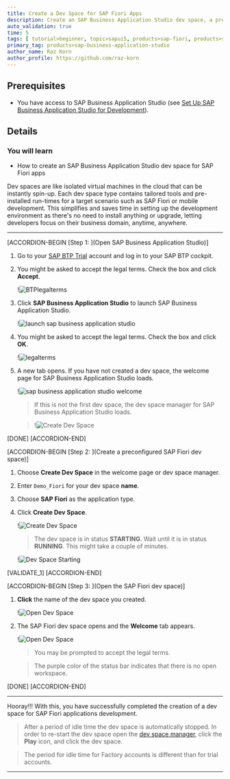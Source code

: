 ```yaml
---
title: Create a Dev Space for SAP Fiori Apps
description: Create an SAP Business Application Studio dev space, a preconfigured environment with the required tools and extensions tailored for a specific business scenario.
auto_validation: true
time: 5
tags: [ tutorial>beginner, topic>sapui5, products>sap-fiori, products>sap-business-technology-platform, products>sap-btp-cloud-foundry-environment]
primary_tag: products>sap-business-application-studio
author_name: Raz Korn
author_profile: https://github.com/raz-korn
---
```


## Prerequisites
  - You have access to SAP Business Application Studio (see [Set Up SAP Business Application Studio for Development](appstudio-onboarding)).


## Details
### You will learn
  - How to create an SAP Business Application Studio dev space for SAP Fiori apps

Dev spaces are like isolated virtual machines in the cloud that can be instantly spin-up. Each dev space type contains tailored tools and pre-installed run-times for a target scenario such as SAP Fiori or mobile development. This simplifies and saves time in setting up the development environment as there's no need to install anything or upgrade, letting developers focus on their business domain, anytime, anywhere.

---

[ACCORDION-BEGIN [Step 1: ](Open SAP Business Application Studio)]
1. Go to your [SAP BTP Trial](https://account.hanatrial.ondemand.com) account and log in to your SAP BTP cockpit.

2. You might be asked to accept the legal terms. Check the box and click **Accept**.

    !![BTPlegalterms](BTP-Terms-.png)

3. Click **SAP Business Application Studio** to launch SAP Business Application Studio.

    !![launch sap business application studio](BTP-Access-AppStudio-.png)

4. You might be asked to accept the legal terms. Check the box and click **OK**.

    !![legalterms](AppStudio-Terms-.png)

5. A new tab opens. If you have not created a dev space, the welcome page for SAP Business Application Studio loads.

    !![sap business application studio welcome](BAS_Welcome-.png)

    >If this is not the first dev space, the dev space manager for SAP Business Application Studio loads.

    >!![Create Dev Space](BAS-Dev-Space-Manager-Empty-.png)


[DONE]
[ACCORDION-END]

[ACCORDION-BEGIN [Step 2: ](Create a preconfigured SAP Fiori dev space)]

1. Choose **Create Dev Space** in the welcome page or dev space manager.

2. Enter `Demo_Fiori` for your dev space **name**.

3. Choose **SAP Fiori** as the application type.

4. Click **Create Dev Space**.

    !![Create Dev Space](AppStudio-Create-Dev-Space-Fiori-.png)

    >The dev space is in status **STARTING**. Wait until it is in status **RUNNING**. This might take a couple of minutes.

    !![Dev Space Starting](BAS-Dev-Space-Starting-.png)

[VALIDATE_1]
[ACCORDION-END]

[ACCORDION-BEGIN [Step 3: ](Open the SAP Fiori dev space)]

1. **Click** the name of the dev space you created.

    !![Open Dev Space](BAS-Open-Dev-Space-.png)


2. The SAP Fiori dev space opens and the **Welcome** tab appears.

    !![Open Dev Space](BAS-Welcome-Tab-.png)

    >You may be prompted to accept the legal terms.

    >The purple color of the status bar indicates that there is no open workspace.


[DONE]
[ACCORDION-END]

---

Hooray!!! With this, you have successfully completed the creation of a dev space for SAP Fiori applications development.

>After a period of idle time the dev space is automatically stopped. In order to re-start the dev space open the [dev space manager](https://triallink.eu10.trial.applicationstudio.cloud.sap/), click the **Play** icon, and click the dev space.

>The period for idle time for Factory accounts is different than for trial accounts.

---
